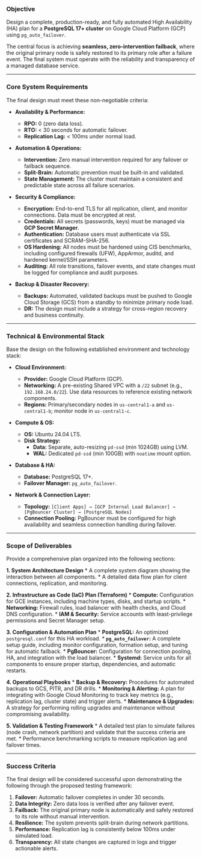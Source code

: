 ### **Objective**
Design a complete, production-ready, and fully automated High Availability (HA) plan for a **PostgreSQL 17+ cluster** on Google Cloud Platform (GCP) using `pg_auto_failover`.

The central focus is achieving **seamless, zero-intervention failback**, where the original primary node is safely restored to its primary role after a failure event. The final system must operate with the reliability and transparency of a managed database service.

---

### **Core System Requirements**

The final design must meet these non-negotiable criteria:

* **Availability & Performance:**
    * **RPO:** 0 (zero data loss).
    * **RTO:** < 30 seconds for automatic failover.
    * **Replication Lag:** < 100ms under normal load.

* **Automation & Operations:**
    * **Intervention:** Zero manual intervention required for any failover or failback sequence.
    * **Split-Brain:** Automatic prevention must be built-in and validated.
    * **State Management:** The cluster must maintain a consistent and predictable state across all failure scenarios.

* **Security & Compliance:**
    * **Encryption:** End-to-end TLS for all replication, client, and monitor connections. Data must be encrypted at rest.
    * **Credentials:** All secrets (passwords, keys) must be managed via **GCP Secret Manager**.
    * **Authentication:** Database users must authenticate via SSL certificates and SCRAM-SHA-256.
    * **OS Hardening:** All nodes must be hardened using CIS benchmarks, including configured firewalls (UFW), AppArmor, auditd, and hardened kernel/SSH parameters.
    * **Auditing:** All role transitions, failover events, and state changes must be logged for compliance and audit purposes.

* **Backup & Disaster Recovery:**
    * **Backups:** Automated, validated backups must be pushed to Google Cloud Storage (GCS) from a standby to minimize primary node load.
    * **DR:** The design must include a strategy for cross-region recovery and business continuity.

---

### **Technical & Environmental Stack**

Base the design on the following established environment and technology stack:

* **Cloud Environment:**
    * **Provider:** Google Cloud Platform (GCP).
    * **Networking:** A pre-existing Shared VPC with a `/22` subnet (e.g., `192.168.24.0/22`). Use data resources to reference existing network components.
    * **Regions:** Primary/secondary nodes in `us-central1-a` and `us-central1-b`; monitor node in `us-central1-c`.

* **Compute & OS:**
    * **OS:** Ubuntu 24.04 LTS.
    * **Disk Strategy:**
        * **Data:** Separate, auto-resizing `pd-ssd` (min 1024GB) using LVM.
        * **WAL:** Dedicated `pd-ssd` (min 100GB) with `noatime` mount option.

* **Database & HA:**
    * **Database:** PostgreSQL 17+.
    * **Failover Manager:** `pg_auto_failover`.

* **Network & Connection Layer:**
    * **Topology:** `[Client Apps] → [GCP Internal Load Balancer] → [PgBouncer Cluster] → [PostgreSQL Nodes]`
    * **Connection Pooling:** PgBouncer must be configured for high availability and seamless connection handling during failover.

---

### **Scope of Deliverables**

Provide a comprehensive plan organized into the following sections:

**1. System Architecture Design**
    * A complete system diagram showing the interaction between all components.
    * A detailed data flow plan for client connections, replication, and monitoring.

**2. Infrastructure as Code (IaC) Plan (Terraform)**
    * **Compute:** Configuration for GCE instances, including machine types, disks, and startup scripts.
    * **Networking:** Firewall rules, load balancer with health checks, and Cloud DNS configuration.
    * **IAM & Security:** Service accounts with least-privilege permissions and Secret Manager setup.

**3. Configuration & Automation Plan**
    * **PostgreSQL:** An optimized `postgresql.conf` for this HA workload.
    * **`pg_auto_failover`:** A complete setup guide, including monitor configuration, formation setup, and tuning for automatic failback.
    * **PgBouncer:** Configuration for connection pooling, HA, and integration with the load balancer.
    * **Systemd:** Service units for all components to ensure proper startup, dependencies, and automatic restarts.

**4. Operational Playbooks**
    * **Backup & Recovery:** Procedures for automated backups to GCS, PITR, and DR drills.
    * **Monitoring & Alerting:** A plan for integrating with Google Cloud Monitoring to track key metrics (e.g., replication lag, cluster state) and trigger alerts.
    * **Maintenance & Upgrades:** A strategy for performing rolling upgrades and maintenance without compromising availability.

**5. Validation & Testing Framework**
    * A detailed test plan to simulate failures (node crash, network partition) and validate that the success criteria are met.
    * Performance benchmarking scripts to measure replication lag and failover times.

---

### **Success Criteria**

The final design will be considered successful upon demonstrating the following through the proposed testing framework:

1.  **Failover:** Automatic failover completes in under 30 seconds.
2.  **Data Integrity:** Zero data loss is verified after any failover event.
3.  **Failback:** The original primary node is automatically and safely restored to its role without manual intervention.
4.  **Resilience:** The system prevents split-brain during network partitions.
5.  **Performance:** Replication lag is consistently below 100ms under simulated load.
6.  **Transparency:** All state changes are captured in logs and trigger actionable alerts.